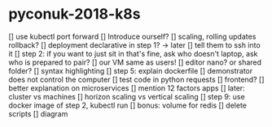 # pyconuk-2018-k8s


[] use kubectl port forward
[] Introduce ourself?
[] scaling, rolling updates rollback?
[] deployment declarative in step 1? -> later
[] tell them to ssh into it
[] step 2: if you want to just sit in that's fine, ask who doesn't laptop, ask who is prepared to pair?
[] our VM same as users!
[] editor nano? or shared folder?
[] syntax highlighting
[] step 5: explain dockerfile
[] demonstrator does not control the computer
[] test code in python requests
[] frontend?
[] better explanation on microservices
[] mention 12 factors apps
[] later: cluster vs machines
[] horizon scaling vs vertical scaling
[] step 9: use docker image of step 2, kubectl run
[] bonus: volume for redis
[] delete scripts
[] diagram
